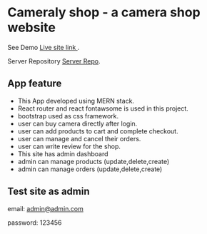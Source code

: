 # Cameraly shop - a camera shop website

See Demo [Live site link ](https://assignment-12-42672.web.app/).

Server Repository [Server Repo](https://github.com/didarulamin/camera-ecom-react-app-server).

## App feature

- This App developed using MERN stack.
- React router and react fontawsome is used in this project.
- bootstrap used as css framework.
- user can buy camera directly after login.
- user can add products to cart and complete checkout.
- user can manage and cancel their orders.
- user can write review for the shop.
- This site has admin dashboard
- admin can manage products (update,delete,create)
- admin can manage orders (update,delete,create)

## Test site as admin

email: admin@admin.com

password: 123456
